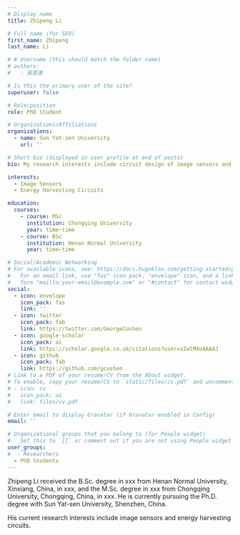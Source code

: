 ```yaml
---
# Display name
title: Zhipeng Li

# Full name (for SEO)
first_name: Zhipeng
last_name: Li

# # Username (this should match the folder name)
# authors:
#   - 吳恩達

# Is this the primary user of the site?
superuser: false

# Role/position
role: PhD Student

# Organizations/Affiliations
organizations:
  - name: Sun Yat-sen University
    url: ''

# Short bio (displayed in user profile at end of posts)
bio: My research interests include circuit design of image sensors and energy harvesting circuits.

interests:
  - Image Sensors
  - Energy Harvesting Circuits

education:
  courses:
    - course: MSc
      institution: Chongqing University
      year: time~time
    - course: BSc
      institution: Henan Normal University
      year: time~time

# Social/Academic Networking
# For available icons, see: https://docs.hugoblox.com/getting-started/page-builder/#icons
#   For an email link, use "fas" icon pack, "envelope" icon, and a link in the
#   form "mailto:your-email@example.com" or "#contact" for contact widget.
social:
  - icon: envelope
    icon_pack: fas
    link: ''
  - icon: twitter
    icon_pack: fab
    link: https://twitter.com/GeorgeCushen
  - icon: google-scholar
    icon_pack: ai
    link: https://scholar.google.co.uk/citations?user=sIwtMXoAAAAJ
  - icon: github
    icon_pack: fab
    link: https://github.com/gcushen
# Link to a PDF of your resume/CV from the About widget.
# To enable, copy your resume/CV to `static/files/cv.pdf` and uncomment the lines below.
# - icon: cv
#   icon_pack: ai
#   link: files/cv.pdf

# Enter email to display Gravatar (if Gravatar enabled in Config)
email: ''

# Organizational groups that you belong to (for People widget)
#   Set this to `[]` or comment out if you are not using People widget.
user_groups:
#  - Researchers
  - PhD Students
---
```


Zhipeng Li received the B.Sc. degree in xxx from Henan Normal University, Xinxiang, China, in xxx, and the M.Sc. degree in xxx from Chongqing University, Chongqing, China, in xxx. He is currently pursuing the Ph.D. degree with Sun Yat-sen University, Shenzhen, China.

His current research interests include image sensors and energy harvesting circuits.
